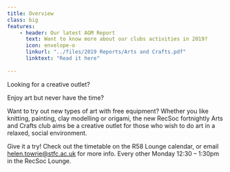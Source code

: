 ```yaml
---
title: Overview
class: big
features:
    - header: Our latest AGM Report
      text: Want to know more about our clubs activities in 2019? 
      icon: envelope-o
      linkurl: "../files/2019 Reports/Arts and Crafts.pdf"
      linktext: "Read it here"
      
---
```


Looking for a creative outlet?

Enjoy art but never have the time?

Want to try out new types of art with free equipment?
Whether you like knitting, painting, clay modelling or origami, the new RecSoc fortnightly Arts and Crafts club aims be a creative outlet for those who wish to do art in a relaxed, social environment.

Give it a try! Check out the timetable on the R58 Lounge calendar, or email helen.towrie@stfc.ac.uk for more info.
Every other Monday 12:30 – 1:30pm in the RecSoc Lounge.

